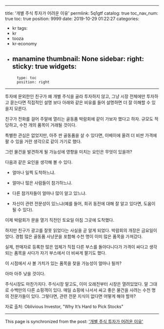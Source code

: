 
---
title: '개별 주식 투자가 어려운 이유'
permlink: 5q1gtf
catalog: true
toc_nav_num: true
toc: true
position: 9999
date: 2019-10-29 01:22:27
categories:
- kr
tags:
- kr
- tooza
- kr-economy
- manamine
thumbnail: None
sidebar:
    right:
        sticky: true
widgets:
    -
        type: toc
        position: right
---


투자에 문외한인 친구가 왜 개별 주식을 골라 투자하지 않고, 그냥 시장 전체에만 투자하고 묻는다면 직접적인 설명 보다 아래와 같은 비유를 들어 설명하면 더 잘 이해할 수 있을지 모른다.​

친구가 전화를 걸어 주말에 열리는 골동품 박람회에 같이 가보자 했다고 하자. 규모도 적당하고, 수천 개의 품목이 거래될 것이다.​

특별한 관심은 없었지만, 아주 싼 골동품을 살 수 있다면, 이베이에 올려 더 비싼 가격에 팔 수 있을 거란 생각으로 같이 가기로 했다. ​

그런 물건을 발견하게 될 가능성에 영향을 미치는 요인은 무엇이 있을까? ​

다음과 같은 요인을 생각해 볼 수 있다. 
​

- 얼마나 일찍 도착하느냐.

- 얼마나 많은 사람들이 참가하느냐.

- 다른 참가자들이 얼마나 많이 알고 있느냐.

- 자신이 관련 전문성이 있느냐(예를 들어, 희귀 동전에 대해 잘 알고 있다면, 도움이 될 수 있다).
​

이제 박람회가 문을 열기 직전인 토요일 아침 그곳에 도착했다. ​

하지만 친구가 광고를 잘못 읽었다는 사실을 곧 알게 되었다. 박람회의 개장은 금요일이었다. 경험 많은 골동품 사냥꾼을 포함해 수천 명이 이미 많은 품목을 가져갔다.​

실제, 판매자로 등록한 많은 업체가 직접 다른 부스를 돌아다니다가 가격이 싸다고 생각되는 품목을 사다가 자기 부스에서 더 비싸게 팔기도 했다. 

이 시점에서 사 볼 가치가 있는 품목을 찾을 가능성이 얼마나 될까?​

아마 아주 낮을 것이다. ​

주식시장도 마찬가지다. 주식시장 말고도, 이미 오래전부터 시장은 열려있었다. 말 그대로 수백만의 다른 쇼핑객이 있다. 매일 쇼핑에 나서서 싸고 좋은 물건을 사려는 수천 명의 전문가들이 있다. 그렇다면, 관련 전문 지식이 없다면 어떻게 해야 할까? ​

자료 출처: Oblivious Investor, "Why It’s Hard to Pick Stocks"

- - -

This page is synchronized from the post: ['개별 주식 투자가 어려운 이유'](https://steemit.com/@pius.pius/5q1gtf)
